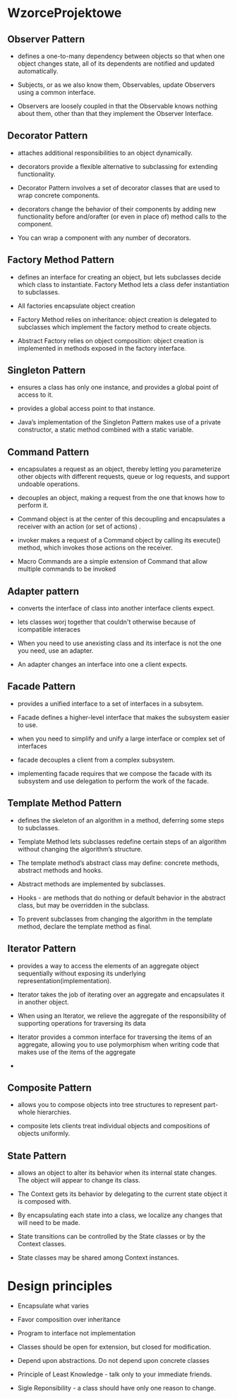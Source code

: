 # WzorceProjektowe


## Observer Pattern

  - defines a one-to-many dependency between objects so that when one object changes state, all of its dependents are
  notified and updated automatically.

  - Subjects, or as we also know them, Observables, update Observers using a common interface.

  - Observers are loosely coupled in that the Observable knows nothing about them, other than that they implement the
    Observer Interface.

## Decorator Pattern

  - attaches additional responsibilities to an object dynamically.

  - decorators provide a flexible alternative to subclassing for extending functionality.

  - Decorator Pattern involves a set of decorator classes that
    are used to wrap concrete components.

  - decorators change the behavior of their components by adding
    new functionality before and/orafter (or even in place of) method
    calls to the component.
  - You can wrap a component with any number of decorators.


## Factory Method Pattern

  - defines an interface for creating an object, but lets subclasses decide which
class to instantiate. Factory Method lets a class defer instantiation to subclasses.

  - All factories encapsulate object creation

  - Factory Method relies on inheritance: object creation is delegated to subclasses which implement the factory method to
    create objects.

  - Abstract Factory relies on object composition: object creation is implemented in methods exposed in the factory interface.

## Singleton Pattern

  - ensures a class has only one instance, and provides a global point of access to it.

  - provides a global access point to that instance.

  - Java’s implementation of the Singleton Pattern makes use of a private constructor, a static method combined with a static variable.

## Command Pattern

  - encapsulates a request as an object, thereby letting you parameterize other objects with different requests, queue or log requests, and support undoable operations.

  - decouples an object, making a request from the one that knows how to perform it.

  - Command object is at the center of this decoupling and encapsulates a receiver with an action (or set of actions) .

  - invoker makes a request of a Command object by calling its execute() method, which invokes those actions on the receiver.

  - Macro Commands are a simple extension of Command that allow multiple commands to be invoked

## Adapter pattern

  -  converts the interface of class into another interface clients expect.

  - lets classes worj together that couldn't otherwise because of icompatible interaces

  - When you need to use anexisting class and its interface is not the one you need, use an adapter.

  - An adapter changes an interface into one a client expects.


## Facade Pattern

  - provides a unified interface to a set of interfaces in a subsytem.

  - Facade defines a higher-level interface that makes the subsystem easier to use.

  - when you need to simplify and unify a large interface or complex set of interfaces

  - facade decouples a client from a complex subsystem.

  - implementing facade requires that we compose the facade with its subsystem and use delegation to perform the work of the facade.

## Template Method Pattern

   - defines the skeleton of an algorithm in a method, deferring some steps to subclasses.

   - Template Method lets subclasses redefine certain steps of an algorithm without changing the algorithm’s structure.

   - The template method’s abstract class may define: concrete methods, abstract methods and hooks.

   - Abstract methods are  implemented by subclasses.

   - Hooks - are methods that do nothing or default behavior in the abstract class, but may be overridden in the subclass.

   - To prevent subclasses from changing the algorithm in the template method, declare the template method as final.

## Iterator Pattern

   - provides a way to access the elements of an aggregate object sequentially without exposing its underlying representation(implementation).

   - Iterator takes the job of iterating over an aggregate and encapsulates it in another object.

   - When using an Iterator, we relieve the aggregate of the responsibility of supporting operations for traversing its data

   - Iterator provides a common interface for traversing the items of an aggregate, allowing you to use polymorphism when writing code that makes use of the items of the aggregate

   -

## Composite Pattern

  - allows you to compose objects into tree structures to represent part-whole hierarchies.

  - composite lets clients treat individual objects and compositions of objects uniformly.

## State Pattern

   - allows an object to alter its behavior when its internal state changes. The object will appear to change its class.

  - The Context gets its behavior by delegating to the current state object it is composed with.

  - By encapsulating each state into a class, we localize any changes that will need to be made.

  - State transitions can be controlled by the State classes or by the Context classes.

  - State classes may be shared among Context instances.

# Design principles

  - Encapsulate what varies

  - Favor composition over inheritance

  - Program to interface not implementation

  - Classes should be open for extension, but closed for modification.

  - Depend upon abstractions. Do not depend upon concrete classes

  - Principle of Least Knowledge - talk only to your immediate friends.

  - Sigle Reponsibility - a class should have only one reason to change.